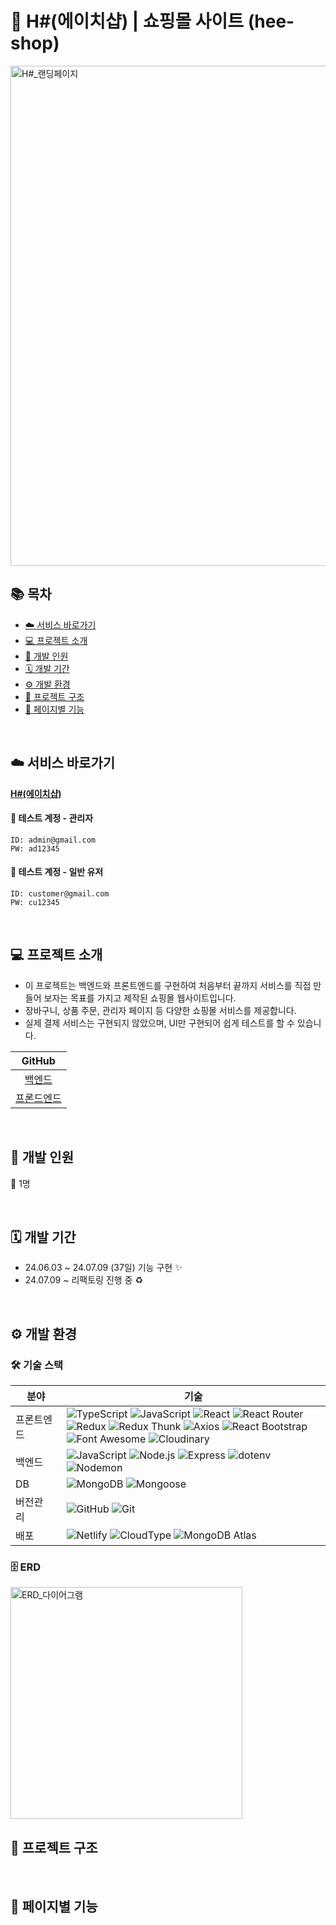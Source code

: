 # 👕 H#(에이치샵) | 쇼핑몰 사이트 (hee-shop)

<img width="800" alt="H#_랜딩페이지" src="https://github.com/sjh709/hee-shop-fe/assets/42454759/dce8d474-3660-49cc-8bfa-d7ed051031fb">

<br>

## 📚 목차

- [☁️ 서비스 바로가기](#%EF%B8%8F-서비스-바로가기)
- [💻 프로젝트 소개](#-프로젝트-소개)
- [🌱 개발 인원](#-개발-인원)
- [🗓️ 개발 기간](#%EF%B8%8F-개발-기간)
- [⚙️ 개발 환경](#%EF%B8%8F-개발-환경)
- [📂 프로젝트 구조](#-프로젝트-구조)
- [📌 페이지별 기능](#-페이지별-기능)

<br>

## ☁️ 서비스 바로가기

[**H#(에이치샵)**]()

#### 📍 테스트 계정 - 관리자

```
ID: admin@gmail.com
PW: ad12345
```

#### 📍 테스트 계정 - 일반 유저

```
ID: customer@gmail.com
PW: cu12345
```

<br>

## 💻 프로젝트 소개

- 이 프로젝트는 백엔드와 프론트엔드를 구현하여 처음부터 끝까지 서비스를 직접 만들어 보자는 목표를 가지고 제작된 쇼핑몰 웹사이트입니다.
- 장바구니, 상품 주문, 관리자 페이지 등 다양한 쇼핑몰 서비스를 제공합니다.
- 실제 결제 서비스는 구현되지 않았으며, UI만 구현되어 쉽게 테스트를 할 수 있습니다.

|                       GitHub                        |
| :-------------------------------------------------: |
|   [백엔드](https://github.com/sjh709/hee-shop-be)   |
| [프론드엔드](https://github.com/sjh709/hee-shop-fe) |

<br>

## 🌱 개발 인원

👤 1명

<br>

## 🗓️ 개발 기간

- 24.06.03 ~ 24.07.09 (37일) 기능 구현 ✨
- 24.07.09 ~ 리팩토링 진행 중 ♻️

<br>

## ⚙️ 개발 환경

### 🛠️ 기술 스택

| 분야                                                 | 기술                                                                                                                                                                                                                                                                                                                                                                                                                                                                                                                                                                                                                                                                                                                                                                                                                                                                                                                                                                                                                                                                                                                                     |
| ---------------------------------------------------- | ---------------------------------------------------------------------------------------------------------------------------------------------------------------------------------------------------------------------------------------------------------------------------------------------------------------------------------------------------------------------------------------------------------------------------------------------------------------------------------------------------------------------------------------------------------------------------------------------------------------------------------------------------------------------------------------------------------------------------------------------------------------------------------------------------------------------------------------------------------------------------------------------------------------------------------------------------------------------------------------------------------------------------------------------------------------------------------------------------------------------------------------- |
| 프론트엔드&nbsp;&nbsp;&nbsp;&nbsp;&nbsp;&nbsp;&nbsp; | ![TypeScript](https://img.shields.io/badge/TypeScript-3178C6?style=flat-square&logo=typescript&logoColor=white) ![JavaScript](https://img.shields.io/badge/JavaScript-F7DF1E?style=flat-square&logo=javascript&logoColor=black) ![React](https://img.shields.io/badge/React-61DAFB?style=flat-square&logo=react&logoColor=black) ![React Router](https://img.shields.io/badge/React_Router-CA4245?style=flat-square&logo=react-router&logoColor=white) ![Redux](https://img.shields.io/badge/Redux-764ABC?style=flat-square&logo=redux&logoColor=white) ![Redux Thunk](https://img.shields.io/badge/Redux_Thunk-764ABC?style=flat-square&logo=redux&logoColor=white) ![Axios](https://img.shields.io/badge/Axios-5A29E4?style=flat-square&logo=axios&logoColor=white) ![React Bootstrap](https://img.shields.io/badge/React_Bootstrap-41E0FD?style=flat-square&logo=reactbootstrap&logoColor=black) ![Font Awesome](https://img.shields.io/badge/Font_Awesome-538DD7?style=flat-square&logo=fontawesome&logoColor=white) ![Cloudinary](https://img.shields.io/badge/Cloudinary-3448C5?style=flat-square&logo=cloudinary&logoColor=white) |
| 백엔드                                               | ![JavaScript](https://img.shields.io/badge/JavaScript-F7DF1E?style=flat-square&logo=javascript&logoColor=black) ![Node.js](https://img.shields.io/badge/Node.js-5FA04E?style=flat-square&logo=node.js&logoColor=white) ![Express](https://img.shields.io/badge/Express-000000?style=flat-square&logo=express&logoColor=white) ![dotenv](https://img.shields.io/badge/dotenv-ECD53F?style=flat-square&logo=dotenv&logoColor=black) ![Nodemon](https://img.shields.io/badge/Nodemon-76D04B?style=flat-square&logo=nodemon&logoColor=white)                                                                                                                                                                                                                                                                                                                                                                                                                                                                                                                                                                                                 |
| DB                                                   | ![MongoDB](https://img.shields.io/badge/MongoDB-47A248?style=flat-square&logo=mongodb&logoColor=white) ![Mongoose](https://img.shields.io/badge/Mongoose-880000?style=flat-square&logo=mongoose&logoColor=white)                                                                                                                                                                                                                                                                                                                                                                                                                                                                                                                                                                                                                                                                                                                                                                                                                                                                                                                         |
| 버전관리&nbsp;&nbsp;                                 | ![GitHub](https://img.shields.io/badge/GitHub-181717?style=flat-square&logo=github&logoColor=white) ![Git](https://img.shields.io/badge/Git-F05032?style=flat-square&logo=git&logoColor=white)                                                                                                                                                                                                                                                                                                                                                                                                                                                                                                                                                                                                                                                                                                                                                                                                                                                                                                                                           |
| 배포                                                 | ![Netlify](https://img.shields.io/badge/Netlify-00C7B7?style=flat-square&logo=netlify&logoColor=white) ![CloudType](https://img.shields.io/badge/CloudType-000000?style=flat-square&logoColor=white) ![MongoDB Atlas](https://img.shields.io/badge/MongoDB_Atlas-47A248?style=flat-square&logo=mongodb&logoColor=white)                                                                                                                                                                                                                                                                                                                                                                                                                                                                                                                                                                                                                                                                                                                                                                                                                  |

### 🗄️ ERD

<img width="371" alt="ERD_다이어그램" src="https://github.com/sjh709/hee-shop-fe/assets/42454759/420cc4df-cb44-4ff7-bfbe-b8bd16ab412d">

<br>

## 📂 프로젝트 구조

<br>

## 📌 페이지별 기능

<br>
